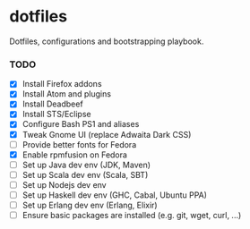 dotfiles
===
Dotfiles, configurations and bootstrapping playbook.

### TODO
* [x] Install Firefox addons
* [x] Install Atom and plugins
* [x] Install Deadbeef
* [x] Install STS/Eclipse
* [x] Configure Bash PS1 and aliases
* [x] Tweak Gnome UI (replace Adwaita Dark CSS)
* [ ] Provide better fonts for Fedora
* [x] Enable rpmfusion on Fedora
* [ ] Set up Java dev env (JDK, Maven)
* [ ] Set up Scala dev env (Scala, SBT)
* [ ] Set up Nodejs dev env
* [ ] Set up Haskell dev env (GHC, Cabal, Ubuntu PPA)
* [ ] Set up Erlang dev env (Erlang, Elixir)
* [ ] Ensure basic packages are installed (e.g. git, wget, curl, ...)
